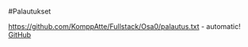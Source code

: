 #Palautukset

https://github.com/KomppAtte/Fullstack/Osa0/palautus.txt - automatic!
[GitHub](https://github.com/KomppAtte/Fullstack/Osa0/palautus.txt)

